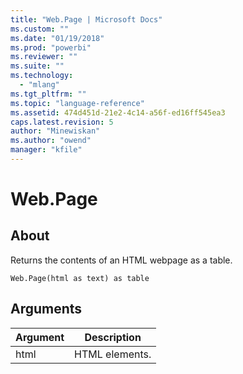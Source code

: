 ```yaml
---
title: "Web.Page | Microsoft Docs"
ms.custom: ""
ms.date: "01/19/2018"
ms.prod: "powerbi"
ms.reviewer: ""
ms.suite: ""
ms.technology: 
  - "mlang"
ms.tgt_pltfrm: ""
ms.topic: "language-reference"
ms.assetid: 474d451d-21e2-4c14-a56f-ed16ff545ea3
caps.latest.revision: 5
author: "Minewiskan"
ms.author: "owend"
manager: "kfile"
---
```

# Web.Page

  
## About  
Returns the contents of an HTML webpage as a table.  
  
```  
Web.Page(html as text) as table  
```  
  
## Arguments  
  
|Argument|Description|  
|------------|---------------|  
|html|HTML elements.|  
  
